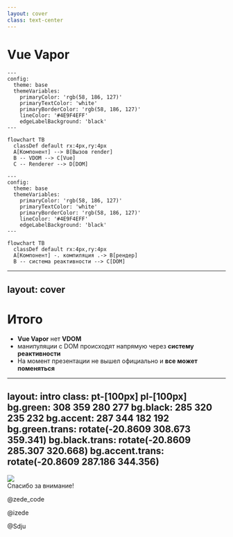 ```yaml
---
layout: cover
class: text-center
---
```


# Vue Vapor

<div class="grid grid-cols-[1fr_200px_200px_1fr] gap-2" >

<div />

<v-clicks depth="2">

```mermaid
---
config:
  theme: base
  themeVariables:
    primaryColor: 'rgb(58, 186, 127)'
    primaryTextColor: 'white'
    primaryBorderColor: 'rgb(58, 186, 127)'
    lineColor: '#4E9F4EFF'
    edgeLabelBackground: 'black'
---

flowchart TB
  classDef default rx:4px,ry:4px
  A[Компонент] --> B[Вызов render]
  B -- VDOM --> C[Vue]
  C -- Renderer --> D[DOM]
```

```mermaid
---
config:
  theme: base
  themeVariables:
    primaryColor: 'rgb(58, 186, 127)'
    primaryTextColor: 'white'
    primaryBorderColor: 'rgb(58, 186, 127)'
    lineColor: '#4E9F4EFF'
    edgeLabelBackground: 'black'
---

flowchart TB
  classDef default rx:4px,ry:4px
  A[Компонент] -. компиляция .-> B[рендер]
  B -- система реактивности --> C[DOM]
```

</v-clicks>

</div>

<!--
Ну и заглянем немножеско в будущее Vue. А ближайшее будущее у Vue это Vue Vapor.
Давайте немного познакомимся с ним, чтобы понимать его совместимость с рендерарами.

Если раньше схема была примерно такая: где мы вначале создаем инстанс компонента, потом у него вызывается рендер, который возвращает VDOM и далее Vue используя рендерер превращает его в DOM. То с Vue Vapor ситуация обстоит несколько иначе

Теперь наш компонент компилируется, чтобы создать правильную рендер функцию, которая при вызове возвращает не VDOM, а настраивает систему реактивности так, чтобы она сама меняла значения в DOM при необходимости. Таким образом:
-->

---
layout: cover
---

# Итого

<v-clicks>

- **Vue Vapor** нет **VDOM**
- манипуляции c DOM происходят напрямую через **систему реактивности**
- На момент презентации не вышел официально и **все может поменяться**

</v-clicks>

<!--
- Vue Vapor не использует VDOM, а следовательно ему не нужно превращать виртуальные ноды в реальные
- Манипуляции с DOM происходят напрямую, без использования рендереров
- Ну и на момент выступления Vue Vapor все еще не вышел и возможно нам все же дадут какое-то API для работы
-->

---
layout: intro
class: pt-[100px] pl-[100px]
bg.green: 308 359 280 277
bg.black: 285 320 235 232
bg.accent: 287 344 182 192
bg.green.trans: rotate(-20.8609 308.673 359.341)
bg.black.trans: rotate(-20.8609 285.307 320.668)
bg.accent.trans: rotate(-20.8609 287.186 344.356)
---

<div class="mb-[50px] flex flex-row">
  <div class="w-[80px] h-[80px] bg-amber rd-full of-hidden">
    <img class="w-full h-full object-cover" src="/img/photo.png" />
  </div>
  <div class="w-[80px] h-[80px] rd-full ml-[15px]">
    <zede-icon class="w-full h-full" />
  </div>
</div>
<div class="text-4xl mb-[50px]">Спасибо за внимание!</div>
<p><file-icons-telegram /> @zede_code</p>
<p><ion-logo-twitch /> @izede</p>
<p><ion-logo-github /> @Sdju</p>

<QrCodeIntro class="w-[200px] h-[200px] absolute top-[200px] right-[80px]" />
<QrCodeIntro class="w-[200px] h-[200px] absolute top-[200px] right-[80px]" />

<style> p { @apply text-[1.25rem]; } </style>

<!--
Спасибо за внимание. Задавайте вопросы
-->
